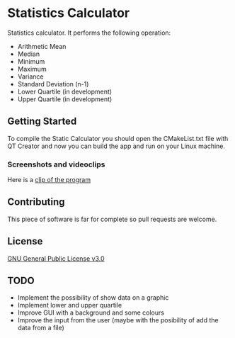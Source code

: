 # Statistics Calculator
Statistics calculator. It performs the following operation:
* Arithmetic Mean
* Median
* Minimum
* Maximum
* Variance
* Standard Deviation (n-1)
* Lower Quartile (in development)
* Upper Quartile (in development)

## Getting Started
To compile the Static Calculator you should open the CMakeList.txt file with QT Creator and now you can build the app and run on your Linux machine.

### Screenshots and videoclips
Here is a [clip of the program](https://youtu.be/4WeZVzO6_UQ)

## Contributing
This piece of software is far for complete so pull requests are welcome.

## License
[GNU General Public License v3.0](https://www.gnu.org/licenses/gpl-3.0.html)

## TODO
- Implement the possibility of show data on a graphic
- Implement lower and upper quartile
- Improve GUI with a background and some colours
- Improve the input from the user (maybe with the posibility of add the data from a file)
